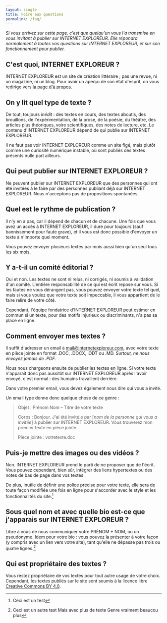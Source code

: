 ```yaml
---
layout: single
title: Foire aux questions
permalink: /faq/
---
```


*Si vous arrivez sur cette page, c'est que quelqu'un vous l'a transmise en vous invitant à publier sur INTERNET EXPLOREUR. Elle répondra normalement à toutes vos questions sur INTERNET EXPLOREUR, et sur son fonctionnement pour publier.*

## C'est quoi, INTERNET EXPLOREUR ?

INTERNET EXPLOREUR est un site de création littéraire ; pas une revue, ni un magazine, ni un blog. Pour avoir un aperçu de son état d'esprit, on vous redirige vers [la page d'à propos](https://internetexploreur.com/about).

## On y lit quel type de texte ?

De tout, toujours *inédit* : des textes en cours, des textes aboutis, des brouillons, de l'expérimentation, de la prose, de la poésie, du théâtre, des articles plus théoriques, voire scientifiques, des notes de lecture, etc. Le contenu d'INTERNET EXPLOREUR dépend de qui publie sur INTERNET EXPLOREUR.

Il ne faut pas voir INTERNET EXPLOREUR comme un site figé, mais plutôt comme une curiosité numérique instable, où sont publiés des textes présents nulle part ailleurs. 

## Qui peut publier sur INTERNET EXPLOREUR ?

Ne peuvent publier sur INTERNET EXPLOREUR que des personnes qui ont été invitées à le faire par des personnes publiant déjà sur INTERNET EXPLOREUR. Nous n'acceptons pas de propositions spontanées.

## Quel est le rythme de publication ?

Il n'y en a pas, car il dépend de chacun et de chacune. Une fois que vous avez un accès à INTERNET EXPLOREUR, il dure pour toujours (sauf bannissement pour faute grave), et il vous est donc possible d'envoyer un texte à n'importe quel moment.

Vous pouvez envoyer plusieurs textes par mois aussi bien qu'un seul tous les six mois. 

## Y a-t-il un comité éditorial ?

Oui et non. Les textes ne sont ni relus, ni corrigés, ni soumis à validation d'un comité. L'entière responsabilité de ce qui est écrit repose sur vous. Si les fautes ne vous dérangent pas, vous pouvez envoyer votre texte tel quel, mais si vous voulez que votre texte soit impeccable, il vous appartient de le faire relire de votre côté.

Cependant, l'équipe fondatrice d'INTERNET EXPLOREUR peut estimer en commun si un texte, pour des motifs injurieux ou discriminants, n'a pas sa place en ligne.

## Comment envoyer mes textes ?

Il suffit d'adresser un email à <mail@internetexploreur.com>, avec votre texte en pièce jointe en format .DOC, .DOCX, .ODT ou .MD. *Surtout, ne nous envoyez jamais de .PDF.* 

Nous nous chargeons ensuite de publier les textes en ligne. Si votre texte n'apparaît donc pas aussitôt sur INTERNET EXPLOREUR après l'avoir envoyé, c'est normal : des humains travaillent derrière.

Dans votre premier email, vous devez également nous dire qui vous a invité.

Un email type donne donc quelque chose de ce genre :

> Objet : Prénom Nom – Titre de votre texte
>
> Corps : Bonjour. J'ai été invité.e par [*nom de la personne qui vous a invitée*] à publier sur INTERNET EXPLOREUR. Vous trouverez mon premier texte en pièce jointe. 
>
> Pièce jointe : votretexte.doc

## Puis-je mettre des images ou des vidéos ?

Non. INTERNET EXPLOREUR prend le parti de ne proposer que de l'écrit. Vous pouvez cependant, bien sûr, intégrer des liens hypertextes ou des notes de bas de page dans vos textes.

De plus, inutile de définir une police précise pour votre texte, elle sera de toute façon modifiée une fois en ligne pour s'accorder avec le style et les fonctionnalités du site.[^1]

[^1]: Ceci est un test

## Sous quel nom et avec quelle bio est-ce que j'apparais sur INTERNET EXPLOREUR ?

Libre à vous de nous communiquer votre PRÉNOM + NOM, ou un pseudonyme. Idem pour votre bio : vous pouvez la présenter à votre façon (y compris avec un lien vers votre site), tant qu'elle ne dépasse pas trois ou quatre lignes.[^bignote]

[^bignote]: Ceci est un autre test
  Mais avec plus de texte
  Genre vraiment beaucou plus

## Qui est propriétaire des textes ?

Vous restez propriétaire de vos textes pour tout autre usage de votre choix. Cependant, les textes publiés sur le site sont soumis à la licence libre [Creative Commons BY 4.0](https://creativecommons.org/licenses/by/4.0/).


